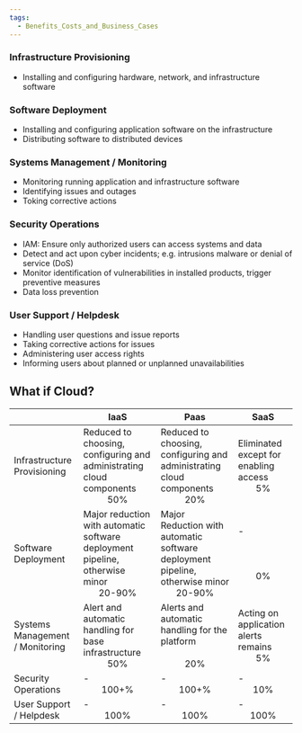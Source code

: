```yaml
---
tags:
  - Benefits_Costs_and_Business_Cases
---
```

### Infrastructure Provisioning
- Installing and configuring hardware, network, and infrastructure software
### Software Deployment
- Installing and configuring application software on the infrastructure
- Distributing software to distributed devices 
### Systems Management / Monitoring
- Monitoring running application and infrastructure software
- Identifying issues and outages
- Toking corrective actions
### Security Operations
- IAM: Ensure only authorized users can access systems and data
- Detect and act upon cyber incidents; e.g. intrusions malware or denial of service (DoS)
- Monitor identification of vulnerabilities in installed products, trigger preventive measures
- Data loss prevention
### User Support / Helpdesk
- Handling user questions and issue reports
- Taking corrective actions for issues
- Administering user access rights
- Informing users about planned or unplanned unavailabilities

## What if Cloud?
|                                 | IaaS                                                                                                                  | Paas                                                                                                                  | SaaS                                                                     |
| ------------------------------- | --------------------------------------------------------------------------------------------------------------------- | --------------------------------------------------------------------------------------------------------------------- | ------------------------------------------------------------------------ |
| Infrastructure Provisioning     | Reduced to choosing, configuring and administrating cloud components<br><div align="center">$50\%$</div>              | Reduced to choosing, configuring and administrating cloud components<br><div align="center">$20\%$</div>              | Eliminated except for enabling access<br><div align="center">$5\%$</div> |
| Software Deployment             | Major reduction with automatic software deployment pipeline, otherwise minor<br><div align="center">$20$-$90\%$</div> | Major Reduction with automatic software deployment pipeline, otherwise minor<br><div align="center">$20$-$90\%$</div> | -<br><br><br><br><div align="center">$0\%$</div>                         |
| Systems Management / Monitoring | Alert and automatic handling for base infrastructure<br><div align="center">$50\%$</div>                              | Alerts and automatic handling for the platform<br><br><div align="center">$20\%$</div>                                | Acting on application alerts remains<br><div align="center">$5\%$</div>  |
| Security Operations             | -<br><div align="center">$100$+$\%$</div>                                                                             | -<br><div align="center">$100$+$\%$</div>                                                                             | -<br><div align="center">$10\%$</div>                                    |
| User Support / Helpdesk         | -<br><div align="center">$100\%$</div>                                                                                | -<br><div align="center">$100\%$</div>                                                                                | -<br><div align="center">$100\%$</div>                                   |
